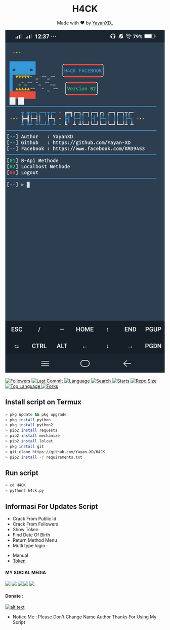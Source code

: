 
<h1 align="center">
  H4CK
</h1>
</div>
<p align="center">
  Made with ❤️ by <a href="https://www.facebook.com/KM39453">YayanXD_</a>
</p>
<p align="center">
 <img src="https://github.com/Yayan-XD/H4CK/blob/main/KONTOL/Screenshot_20210208_123701.jpg" width="640" title="Menu" alt="Menu">
</p>

<a href="https://github.com/Yayan-XD/followers">
<img title="Followers" src="https://img.shields.io/github/followers/Yayan-XD?label=Followers&color=blue&style=flat-square"></a>
<a href="https://github.com/Yayan-XD/termux-style/stargazers/">
  <a href="https://github.com/Yayan-XD/H4CK">
    <img alt="Last Commit" src="https://img.shields.io/github/last-commit/Yayan-XD/H4CK.svg"/>
  </a>
  <a href="https://github.com/Yayan-XD/H4CK">
    <img alt="Language" src="https://img.shields.io/github/languages/count/Yayan-XD/H4CK.svg"/>
  </a>
  <a href="https://github.com/Yayan-XD/H4CK">
    <img alt="Search" src="https://img.shields.io/github/search/Yayan-XD/Craker/H4CK.svg"/>
  </a>
  <a href="https://github.com/Yayan-XD/H4CK">
    <img alt="Starts" src="https://img.shields.io/github/stars/Yayan-XD/H4CK.svg"/>
  </a>
<a href="https://github.com/Yayan-XD/H4CK">
    <img alt="Repo Size" src="https://img.shields.io/github/repo-size/Yayan-XD/H4CK.svg"/>
  </a>

<a href="https://github.com/Yayan-XD/H4CK">
    <img alt="Top Language" src="https://img.shields.io/github/languages/top/Yayan-XD/H4CK.svg"/> <a href="https://github.com/Yayan-XD/H4CK">
    <img alt="Forks" src="https://img.shields.io/github/forks/Yayan-XD/H4CK.svg"/>
  </a>
</div>
<p align="center">

## Install script on Termux
```bash
> pkg update && pkg upgrade
> pkg install python
> pkg install python2
> pip2 install requests
> pip2 install mechanize
> pip2 install lolcat
> pkg install git
> git clone https://github.com/Yayan-XD/H4CK
> pip2 install -r requirements.txt
```

## Run script
```bash
> cd H4CK
> python2 h4ck.py
```


## Informasi For Updates Script
* Crack From Public Id
* Crack From Followers
* Show Token
* Find Date Of Birth
* Return Method Menu
* Mutli type login :
 - Manual
 - [Token](https://youtu.be/hQ-lYxozghU)


#### MY SOCIAL MEDIA

[![](https://img.shields.io/badge/Github-black?logo=Github&logoColor=black&labelColor=white)](https://github.com/Yayan-XD) [![](https://img.shields.io/badge/Twitter-blue?logo=Twitter&logoColor=White&labelColor=white)](https://mobile.twitter.com/moch_xd)
[![](https://img.shields.io/badge/Facebook-blue?logo=Facebook&logoColor=blue&labelColor=white)](https://www.facebook.com/KM39453)[![](https://img.shields.io/badge/Instagram-red?logo=Instagram&logoColor=red&labelColor=white)](https://www.instagram.com/yayanxd_/) [![](https://img.shields.io/badge/Whatsapp-CHAT-red?logo=Whatsapp&logoColor=Brightgreen&labelColor=white)](https://wa.me/6285603036683?text=Asalamualaikum+bang)

#### Donate :

<a href="https://saweria.co/YayanXD"><img src="https://upload.wikimedia.org/wikipedia/commons/7/72/Logo_dana_blue.svg" alt="alt text" width="80" height="80"></a> &nbsp;&nbsp;

* Notice Me : Please Don't Change Name Author
Thanks For Using My Script
